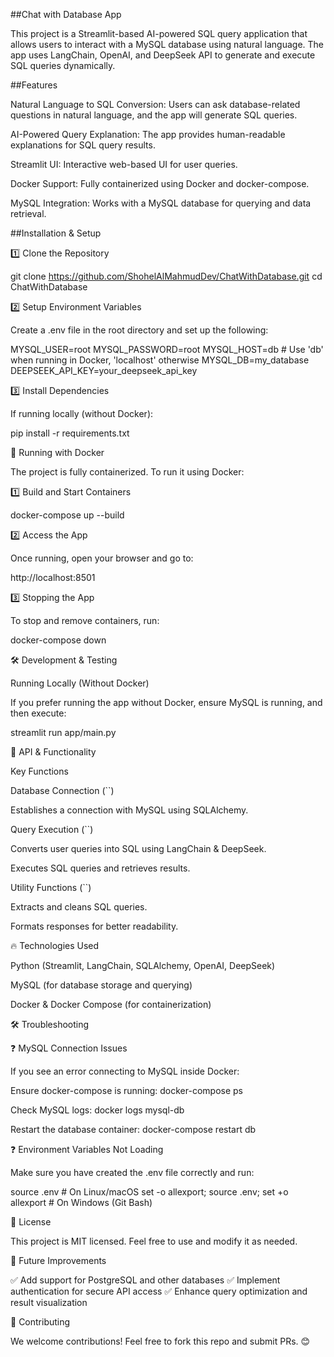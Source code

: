 ##Chat with Database App

This project is a Streamlit-based AI-powered SQL query application that allows users to interact with a MySQL database using natural language. The app uses LangChain, OpenAI, and DeepSeek API to generate and execute SQL queries dynamically.

##Features

Natural Language to SQL Conversion: Users can ask database-related questions in natural language, and the app will generate SQL queries.

AI-Powered Query Explanation: The app provides human-readable explanations for SQL query results.

Streamlit UI: Interactive web-based UI for user queries.

Docker Support: Fully containerized using Docker and docker-compose.

MySQL Integration: Works with a MySQL database for querying and data retrieval.


##Installation & Setup

1️⃣ Clone the Repository

git clone https://github.com/ShohelAlMahmudDev/ChatWithDatabase.git
cd ChatWithDatabase

2️⃣ Setup Environment Variables

Create a .env file in the root directory and set up the following:

MYSQL_USER=root
MYSQL_PASSWORD=root
MYSQL_HOST=db  # Use 'db' when running in Docker, 'localhost' otherwise
MYSQL_DB=my_database
DEEPSEEK_API_KEY=your_deepseek_api_key

3️⃣ Install Dependencies

If running locally (without Docker):

pip install -r requirements.txt

🐳 Running with Docker

The project is fully containerized. To run it using Docker:

1️⃣ Build and Start Containers

docker-compose up --build

2️⃣ Access the App

Once running, open your browser and go to:

http://localhost:8501

3️⃣ Stopping the App

To stop and remove containers, run:

docker-compose down

🛠️ Development & Testing

Running Locally (Without Docker)

If you prefer running the app without Docker, ensure MySQL is running, and then execute:

streamlit run app/main.py

📜 API & Functionality

Key Functions

Database Connection (``)

Establishes a connection with MySQL using SQLAlchemy.

Query Execution (``)

Converts user queries into SQL using LangChain & DeepSeek.

Executes SQL queries and retrieves results.

Utility Functions (``)

Extracts and cleans SQL queries.

Formats responses for better readability.

🔥 Technologies Used

Python (Streamlit, LangChain, SQLAlchemy, OpenAI, DeepSeek)

MySQL (for database storage and querying)

Docker & Docker Compose (for containerization)

🛠️ Troubleshooting

❓ MySQL Connection Issues

If you see an error connecting to MySQL inside Docker:

Ensure docker-compose is running: docker-compose ps

Check MySQL logs: docker logs mysql-db

Restart the database container: docker-compose restart db

❓ Environment Variables Not Loading

Make sure you have created the .env file correctly and run:

source .env  # On Linux/macOS
set -o allexport; source .env; set +o allexport  # On Windows (Git Bash)

📜 License

This project is MIT licensed. Feel free to use and modify it as needed.

🎯 Future Improvements

✅ Add support for PostgreSQL and other databases ✅ Implement authentication for secure API access ✅ Enhance query optimization and result visualization

🤝 Contributing

We welcome contributions! Feel free to fork this repo and submit PRs. 😊


